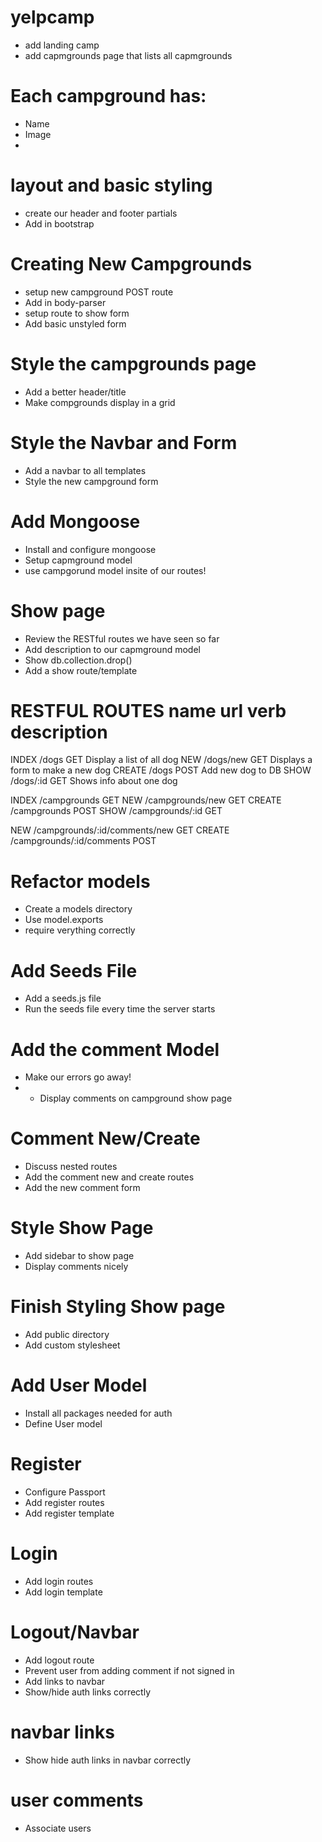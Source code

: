 # yelpcamp
* add landing camp
* add capmgrounds page that lists all capmgrounds

# Each campground has:
* Name
* Image
* 
# layout and basic styling
* create our header and footer partials
* Add in bootstrap

# Creating New Campgrounds
* setup new campground POST route
* Add in body-parser
* setup route to show form
* Add basic unstyled form

# Style the campgrounds page
* Add a better header/title
* Make compgrounds display in a grid

# Style the Navbar and Form
* Add a navbar to all templates
* Style the new campground form

# Add Mongoose
* Install and configure mongoose
* Setup capmground model
* use campgorund model insite of our routes!

# Show page
* Review the RESTful routes we have seen so far
* Add description to our capmground model
* Show db.collection.drop()
* Add a show route/template

RESTFUL ROUTES
name      url        verb     description
=========================================
INDEX     /dogs       GET      Display a list of all dog
NEW       /dogs/new   GET      Displays a form to make a new dog
CREATE    /dogs       POST     Add new dog to DB
SHOW      /dogs/:id   GET      Shows info about one dog

INDEX   /campgrounds        GET
NEW     /campgrounds/new    GET
CREATE  /campgrounds        POST
SHOW    /campgrounds/:id    GET

NEW     /campgrounds/:id/comments/new    GET
CREATE  /campgrounds/:id/comments        POST

# Refactor models
* Create a models directory
* Use model.exports
* require verything correctly
 

# Add Seeds File
* Add a seeds.js file
* Run the seeds file every time the server starts
 

# Add the comment Model
* Make our errors go away!
* * Display comments on campground show page

# Comment New/Create
* Discuss nested routes
* Add the comment new and create routes
* Add the new comment form

# Style Show Page
* Add sidebar to show page
* Display comments nicely

# Finish Styling Show page
* Add public directory
* Add custom stylesheet

# Add User Model
* Install all packages needed for auth
* Define User model

# Register
* Configure Passport
* Add register routes
* Add register template

# Login
* Add login routes
* Add login template

# Logout/Navbar
* Add logout route
* Prevent user from adding comment if not signed in
* Add links to navbar
* Show/hide auth links correctly

# navbar links
* Show hide auth links in navbar correctly

# user comments
* Associate users